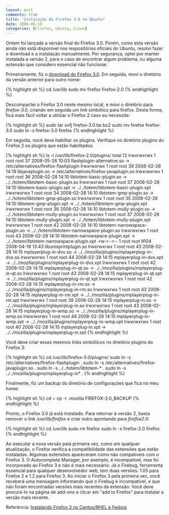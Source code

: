 ```yaml
---
layout: post
comments: true
title: "Instalação do Firefox 3.0 no Ubuntu"
date: 2008-06-18
categories: [Firefox, Ubuntu, Linux]
---
```

Ontem foi lançada a versão final do Firefox 3.0. Porém, como esta versão ainda não está disponível nos respositórios oficiais do Ubuntu, resolvi fazer o download e a instalação manualmente. Por segurança, optei por manter instalada a versão 2, para o caso de encontrar algum problema, ou alguma extensão que considero essencial não funcionar.

Primeiramente, fiz o [download do Firefox 3.0](http://pt-br.www.mozilla.com/pt-BR/firefox/). Em seguida, movi o diretório da versão anterior para outro nome:

{% highlight sh %}
cd /usr/lib
sudo mv firefox firefox-2.0
{% endhighlight  %}

Descompactei o Firefox 3.0 neste mesmo local, e movi o diretório para _firefox-3.0_, criando em seguida um link simbólico para firefox. Desta forma, fica mais fácil voltar a utilizar o Firefox 2 caso eu necessite:

{% highlight sh %}
sudo tar xvfj firefox-3.0.tar.bz2
sudo mv firefox firefox-3.0
sudo ln -s firefox-3.0 firefox
{% endhighlight  %}

Em seguida, você deve habilitar os plugins. Verifique no diretório plugins do Firefox 2 os plugins que estão habilitados:

{% highlight sh %}
ls -l /usr/lib/firefox-2.0/plugins/
total 12
lrwxrwxrwx 1 root root   37 2008-05-26 10:03 flashplugin-alternative.so -> /etc/alternatives/firefox-flashplugin
lrwxrwxrwx 1 root root   39 2008-02-28 14:19 libjavaplugin.so -> /etc/alternatives/firefox-javaplugin.so
lrwxrwxrwx 1 root root   36 2008-02-28 14:10 libtotem-basic-plugin.so -> ../../totem/libtotem-basic-plugin.so
lrwxrwxrwx 1 root root   37 2008-02-28 14:10 libtotem-basic-plugin.xpt -> ../../totem/libtotem-basic-plugin.xpt
lrwxrwxrwx 1 root root   34 2008-02-28 14:10 libtotem-gmp-plugin.so -> ../../totem/libtotem-gmp-plugin.so
lrwxrwxrwx 1 root root   35 2008-02-28 14:10 libtotem-gmp-plugin.xpt -> ../../totem/libtotem-gmp-plugin.xpt
lrwxrwxrwx 1 root root   36 2008-02-28 14:10 libtotem-mully-plugin.so -> ../../totem/libtotem-mully-plugin.so
lrwxrwxrwx 1 root root   37 2008-02-28 14:10 libtotem-mully-plugin.xpt -> ../../totem/libtotem-mully-plugin.xpt
lrwxrwxrwx 1 root root   42 2008-02-28 14:10 libtotem-narrowspace-plugin.so -> ../../totem/libtotem-narrowspace-plugin.so
lrwxrwxrwx 1 root root   43 2008-02-28 14:10 libtotem-narrowspace-plugin.xpt -> ../../totem/libtotem-narrowspace-plugin.xpt
-rw-r--r-- 1 root root 9104 2008-04-18 13:43 libunixprintplugin.so
lrwxrwxrwx 1 root root   43 2008-02-28 14:15 mplayerplug-in-dvx.so -> ../../mozilla/plugins/mplayerplug-in-dvx.so
lrwxrwxrwx 1 root root   44 2008-02-28 14:15 mplayerplug-in-dvx.xpt -> ../../mozilla/plugins/mplayerplug-in-dvx.xpt
lrwxrwxrwx 1 root root   42 2008-02-28 14:15 mplayerplug-in-qt.so -> ../../mozilla/plugins/mplayerplug-in-qt.so
lrwxrwxrwx 1 root root   43 2008-02-28 14:15 mplayerplug-in-qt.xpt -> ../../mozilla/plugins/mplayerplug-in-qt.xpt
lrwxrwxrwx 1 root root   42 2008-02-28 14:15 mplayerplug-in-rm.so -> ../../mozilla/plugins/mplayerplug-in-rm.so
lrwxrwxrwx 1 root root   43 2008-02-28 14:15 mplayerplug-in-rm.xpt -> ../../mozilla/plugins/mplayerplug-in-rm.xpt
lrwxrwxrwx 1 root root   39 2008-02-28 14:15 mplayerplug-in.so -> ../../mozilla/plugins/mplayerplug-in.so
lrwxrwxrwx 1 root root   43 2008-02-28 14:15 mplayerplug-in-wmp.so -> ../../mozilla/plugins/mplayerplug-in-wmp.so
lrwxrwxrwx 1 root root   44 2008-02-28 14:15 mplayerplug-in-wmp.xpt -> ../../mozilla/plugins/mplayerplug-in-wmp.xpt
lrwxrwxrwx 1 root root   40 2008-02-28 14:15 mplayerplug-in.xpt -> ../../mozilla/plugins/mplayerplug-in.xpt
{% endhighlight  %}

Você deve criar esses mesmos links simbólicos no diretório plugins do Firefox 3:

{% highlight sh %}
cd /usr/lib/firefox-3.0/plugins/
sudo ln -s /etc/alternatives/firefox-flashplugin .
sudo ln -s /etc/alternatives/firefox-javaplugin.so .
sudo ln -s ../../totem/libtotem-* .
sudo ln -s ../../mozilla/plugins/mplayerplug-in* .
{% endhighlight  %}

Finalmente, fiz um backup do diretório de configurações que fica no meu home:

{% highlight sh %}
cd ~
cp -r .mozilla FIREFOX-2.0_BACKUP
{% endhighlight  %}

Pronto, o Firefox 3.0 já está instalado. Para retornar à versão 2, basta remover o link _/usr/lib/firefox_ e criar outro apontando para _firefox2.0_:

{% highlight sh %}
cd /usr/lib
sudo rm firefox
sudo ln -s firefox-2.0 firefox
{% endhighlight  %}

Ao executar a nova versão pela primeira vez, como em qualquer atualização, o Firefox verifica a compatibilidade das extensões que estão instaladas. Algumas extensões apareceram como não compatíveis com o Firefox 3. O Autocomplete Manager, por exemplo, é incompatível, mas foi incorporado ao Firefox 3 e não é mais necessário. Já o Firebug, ferramenta essencial para qualquer desenvolvedor web, tem duas versões: 1.05 para Firefox 2 e 1.2 para Firefox 3. Ao iniciar o Firefox 3 pela primeira vez, você receberá uma mensagem informando que o Firebug é incompatível, e que não foram encontradas versões mais recentes da extensão. Você deve procurá-lo na página de add-ons e clicar em "add to Firefox" para instalar a versão mais recente.

Referência: [Instalando Firefox 3 no Centos/RHEL e Fedora](http://marcellino.wordpress.com/2008/06/17/instando-firefox-3-no-centosrhel-e-fedora/)
